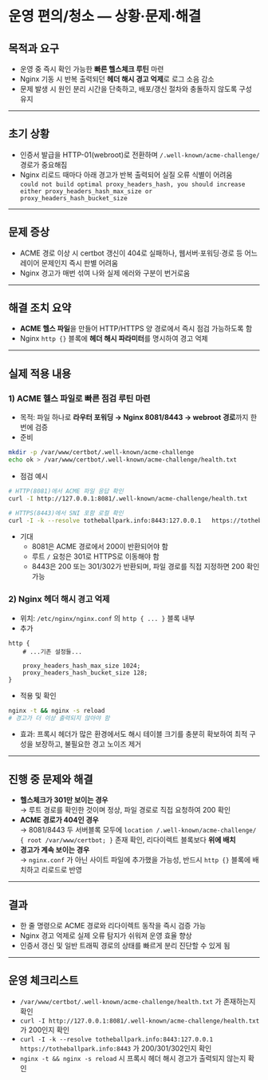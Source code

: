 # 운영 편의/청소 — 상황·문제·해결

## 목적과 요구
- 운영 중 즉시 확인 가능한 **빠른 헬스체크 루틴** 마련
- Nginx 기동 시 반복 출력되던 **헤더 해시 경고 억제**로 로그 소음 감소
- 문제 발생 시 원인 분리 시간을 단축하고, 배포/갱신 절차와 충돌하지 않도록 구성 유지

---

## 초기 상황
- 인증서 발급을 HTTP-01(webroot)로 전환하며 `/.well-known/acme-challenge/` 경로가 중요해짐
- Nginx 리로드 때마다 아래 경고가 반복 출력되어 실질 오류 식별이 어려움  
  `could not build optimal proxy_headers_hash, you should increase either proxy_headers_hash_max_size or proxy_headers_hash_bucket_size`

---

## 문제 증상
- ACME 경로 이상 시 certbot 갱신이 404로 실패하나, 웹서버·포워딩·경로 등 어느 레이어 문제인지 즉시 판별 어려움
- Nginx 경고가 매번 섞여 나와 실제 에러와 구분이 번거로움

---

## 해결 조치 요약
- **ACME 헬스 파일**을 만들어 HTTP/HTTPS 양 경로에서 즉시 점검 가능하도록 함
- Nginx `http {}` 블록에 **헤더 해시 파라미터**를 명시하여 경고 억제

---

## 실제 적용 내용

### 1) ACME 헬스 파일로 빠른 점검 루틴 마련
- 목적: 파일 하나로 **라우터 포워딩 → Nginx 8081/8443 → webroot 경로**까지 한 번에 검증
- 준비
```bash
mkdir -p /var/www/certbot/.well-known/acme-challenge
echo ok > /var/www/certbot/.well-known/acme-challenge/health.txt
```
- 점검 예시
```bash
# HTTP(8081)에서 ACME 파일 응답 확인
curl -I http://127.0.0.1:8081/.well-known/acme-challenge/health.txt

# HTTPS(8443)에서 SNI 포함 로컬 확인
curl -I -k --resolve totheballpark.info:8443:127.0.0.1   https://totheballpark.info:8443/.well-known/acme-challenge/health.txt
```
- 기대
  - 8081은 ACME 경로에서 200이 반환되어야 함
  - 루트 `/` 요청은 301로 HTTPS로 이동해야 함
  - 8443은 200 또는 301/302가 반환되며, 파일 경로를 직접 지정하면 200 확인 가능

### 2) Nginx 헤더 해시 경고 억제
- 위치: `/etc/nginx/nginx.conf` 의 `http { ... }` 블록 내부
- 추가
```nginx
http {
    # ...기존 설정들...

    proxy_headers_hash_max_size 1024;
    proxy_headers_hash_bucket_size 128;
}
```
- 적용 및 확인
```bash
nginx -t && nginx -s reload
# 경고가 더 이상 출력되지 않아야 함
```
- 효과: 프록시 헤더가 많은 환경에서도 해시 테이블 크기를 충분히 확보하여 최적 구성을 보장하고, 불필요한 경고 노이즈 제거

---

## 진행 중 문제와 해결
- **헬스체크가 301만 보이는 경우**  
  → 루트 경로를 확인한 것이며 정상, 파일 경로로 직접 요청하여 200 확인
- **ACME 경로가 404인 경우**  
  → 8081/8443 두 서버블록 모두에 `location /.well-known/acme-challenge/ { root /var/www/certbot; }` 존재 확인, 리다이렉트 블록보다 **위에 배치**
- **경고가 계속 보이는 경우**  
  → `nginx.conf` 가 아닌 사이트 파일에 추가했을 가능성, 반드시 `http {}` 블록에 배치하고 리로드로 반영

---

## 결과
- 한 줄 명령으로 ACME 경로와 리다이렉트 동작을 즉시 검증 가능
- Nginx 경고 억제로 실제 오류 탐지가 쉬워져 운영 효율 향상
- 인증서 갱신 및 일반 트래픽 경로의 상태를 빠르게 분리 진단할 수 있게 됨

---

## 운영 체크리스트
- `/var/www/certbot/.well-known/acme-challenge/health.txt` 가 존재하는지 확인
- `curl -I http://127.0.0.1:8081/.well-known/acme-challenge/health.txt` 가 200인지 확인
- `curl -I -k --resolve totheballpark.info:8443:127.0.0.1 https://totheballpark.info:8443` 가 200/301/302인지 확인
- `nginx -t && nginx -s reload` 시 프록시 헤더 해시 경고가 출력되지 않는지 확인